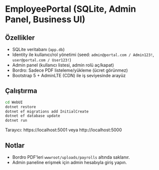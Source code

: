 # EmployeePortal (SQLite, Admin Panel, Business UI)

## Özellikler
- SQLite veritabanı (`app.db`)
- Identity ile kullanıcı/rol yönetimi (seed: `admin@portal.com / Admin123!`, `user@portal.com / User123!`)
- Admin panel (kullanıcı listesi, admin rolü aç/kapat)
- Bordro: Sadece PDF listeleme/yükleme (ücret görünmez)
- Bootstrap 5 + AdminLTE (CDN) ile iş seviyesinde arayüz

## Çalıştırma
```bash
cd WebUI
dotnet restore
dotnet ef migrations add InitialCreate
dotnet ef database update
dotnet run
```
Tarayıcı: https://localhost:5001 veya http://localhost:5000

## Notlar
- Bordro PDF'leri `wwwroot/uploads/payrolls` altında saklanır.
- Admin paneline erişmek için admin hesabıyla giriş yapın.
